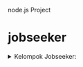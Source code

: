 
node.js Project

# jobseeker
<details>
  <summary>Kelompok Jobseeker: </summary>
  2272011 - Vico Rafelino<br>
  2272034 - Joni Hendrawan<br>
  2272045 - Jonathan Immanuel<br>
  2272049 - Joshua Jonathan<br>
</details>
